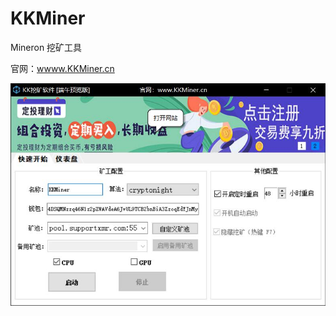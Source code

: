 # KKMiner

Mineron 挖矿工具


官网：[wwww.KKMiner.cn](https://kkminer.cn)

![Image text](images/KKMiner.jpg)
